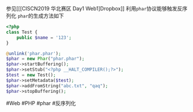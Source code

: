 参见[[[CISCN2019 华北赛区 Day1 Web1]Dropbox]]
利用`phar`协议能够触发反序列化
`phar`的生成方法如下
```php
<?php
class Test {
	public $name = '123';
}

@unlink('phar.phar');
$phar = new Phar("phar.phar");
$phar->startBuffering();
$phar->setStub("<?php __HALT_COMPILER();?>");
$test = new Test();
$phar->setMetadata($test);
$phar->addFromString("abc.txt", "qaq");
$phar->stopBuffering();
```

#Web #PHP #phar #反序列化